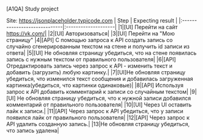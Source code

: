 
[A1QA] Study project 

Site: https://jsonplaceholder.typicode.com
|                 Step         | Expecting result    |
|:-----------------------------|:--------------------| 
|1|[UI] Перейти на сайт https://vk.com/|
|2|[UI] Авторизоваться|
|3|[UI] Перейти на "Мою страницу"
|4|[API] С помощью запроса к API создать запись со случайно сгенерированным текстом на стене и получить id записи из ответа|
|5|[UI] Не обновляя страницу убедиться, что на стене появилась запись с нужным текстом от правильного пользователя|
|6|[API] Отредактировать запись через запрос к API - изменить текст и добавить (загрузить) любую картинку.|
|7|[UI]Не обновляя страницу убедиться, что изменился текст сообщения и добавилась загруженная картинка(убедиться, что картинки одинаковые)|
|8|[API] Используя запрос к API добавить комментарий к записи со случайным текстом|
|9|[UI] Не обновляя страницу убедиться, что к нужной записи добавился комментарий от правильного пользователя|
|10|[UI] Через UI оставить лайк к записи.|
|11|[API] Через запрос к API убедиться, что у записи появился лайк от правильного пользователя|
|12|[API] Через запрос к API удалить созданную запись.|
|13|Не обновляя страницу убедиться, что запись удалена|
